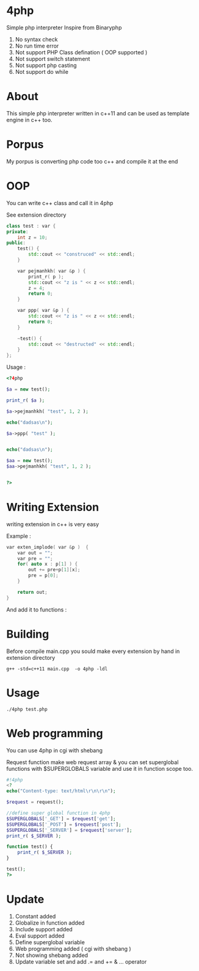 # 4php
Simple php interpreter Inspire from Binaryphp

1. No syntax check
2. No run time error
3. Not support PHP Class defination ( OOP supported )
4. Not support switch statement
5. Not support php casting
6. Not support do while

# About
This simple php interpreter written in c++11 and can be used as template engine in c++ too.

# Porpus
My porpus is converting php code too c++ and compile it at the end

# OOP
You can write c++ class and call it in 4php

See extension directory

```c++
class test : var {
private:
	int z = 10;
public:
	test() {
		std::cout << "construced" << std::endl;
	}

    var pejmanhkh( var &p ) {
    	print_r( p );
    	std::cout << "z is " << z << std::endl;
    	z = 4;
    	return 0;
    }

    var ppp( var &p ) {
    	std::cout << "z is " << z << std::endl;
    	return 0;
    }

    ~test() {
    	std::cout << "destructed" << std::endl;
    }
};

```

Usage : 
```php
<?4php

$a = new test();

print_r( $a );

$a->pejmanhkh( "test", 1, 2 );

echo("dadsas\n");

$a->ppp( "test" );


echo("dadsas\n");

$aa = new test();
$aa->pejmanhkh( "test", 1, 2 );


?>
```

# Writing Extension
writing extension in c++ is very easy

Example :
```cpp
var exten_implode( var &p )  {
    var out = "";
    var pre = "";
    for( auto x : p[1] ) {
        out += pre+p[1][x];
        pre = p[0];
    }

    return out;
}
```
And add it to functions :

# Building
Before compile main.cpp you sould make every extension by hand in extension directory

```code
g++ -std=c++11 main.cpp  -o 4php -ldl
```

# Usage
```code
./4php test.php
```

# Web programming
You can use 4php in cgi with shebang

Request function make web request array & you can set superglobal functions with $SUPERGLOBALS variable and use it in function scope too.

```php
#!4php
<?
echo("Content-type: text/html\r\n\r\n");

$request = request();

//define super global function in 4php
$SUPERGLOBALS['_GET'] = $request['get'];
$SUPERGLOBALS['_POST'] = $request['post'];
$SUPERGLOBALS['_SERVER'] = $request['server'];
print_r( $_SERVER );

function test() {
	print_r( $_SERVER );
}

test();
?>
```

# Update
1. Constant added
2. Globalize in function added
3. Include support added
4. Eval support added
5. Define superglobal variable
6. Web programming added ( cgi with shebang )
7. Not showing shebang added
8. Update variable set and add .= and += & ... operator
